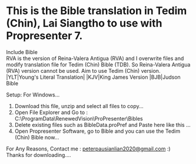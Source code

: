 <h1>This is the Bible translation in Tedim (Chin), Lai Siangtho to use with Propresenter 7. </h1>

<p>Include Bible</br>
RVA is the version of Reina-Valera Antigua (RVA) and I overwrite files and modify translation file for Tedim (Chin) Bible (TDB). So Reina-Valera Antigua (RVA) version cannot be used. Aim to use Tedim (Chin) version.
|YLT|Young's Literal Translation|
|KJV|King James Version
|BJB|Judson Bible
</p>
<p>
Setup:
For Windows...

1. Download this file, unzip and select all files to copy...
2. Open File Explorer and Go to : C:\ProgramData\RenewedVision\ProPresenter\Bibles
3. Delete existing files such as BibleData.proPref and Paste here like this <a href="./Screenshot 2023-03-18 220546.png"></a>...
4. Open Propresenter Software, go to Bible and you can use the Tedim (Chin) Bible now...

For Any Reasons, Contact me : peterpausianlian2020@gmail.com :) </br> Thanks for downloading....

</p>
